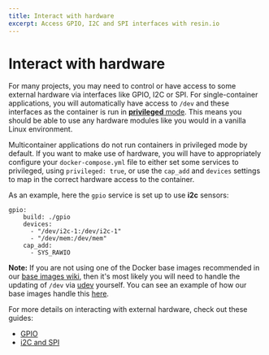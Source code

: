 ```yaml
---
title: Interact with hardware
excerpt: Access GPIO, I2C and SPI interfaces with resin.io
---
```


# Interact with hardware

For many projects, you may need to control or have access to some external hardware via interfaces like GPIO, I2C or SPI. For single-container applications, you will automatically have access to `/dev` and these interfaces as the container is run in [**privileged** mode](https://docs.docker.com/engine/reference/commandline/run/#/full-container-capabilities-privileged). This means you should be able to use any hardware modules like you would in a vanilla Linux environment.

Multicontainer applications do not run containers in privileged mode by default. If you want to make use of hardware, you will have to appropriately configure your `docker-compose.yml` file to either set some services to privileged, using `privileged: true`, or use the `cap_add` and `devices` settings to map in the correct hardware access to the container.

As an example, here the `gpio` service is set up to use **i2c** sensors:

```
gpio:
    build: ./gpio
    devices:
      - "/dev/i2c-1:/dev/i2c-1"
      - "/dev/mem:/dev/mem"
    cap_add: 
      - SYS_RAWIO
```

__Note:__ If you are not using one of the Docker base images recommended in our [base images wiki][base-image-wiki-link], then it's most likely you will need to handle the updating of `/dev` via [udev][udev-link] yourself. You can see an example of how our base images handle this [here](https://github.com/resin-io-library/base-images/blob/master/debian/armv7hf/jessie/entry.sh#L54).

For more details on interacting with external hardware, check out these guides:
- [GPIO][gpio]
- [i2C and SPI][i2c-spi]

[gpio]:/learn/develop/hardware/gpio
[i2c-spi]:/learn/develop/hardware/i2c-and-spi
[base-image-wiki-link]:/runtime/resin-base-images/
[udev-link]:https://www.freedesktop.org/software/systemd/man/udev.html